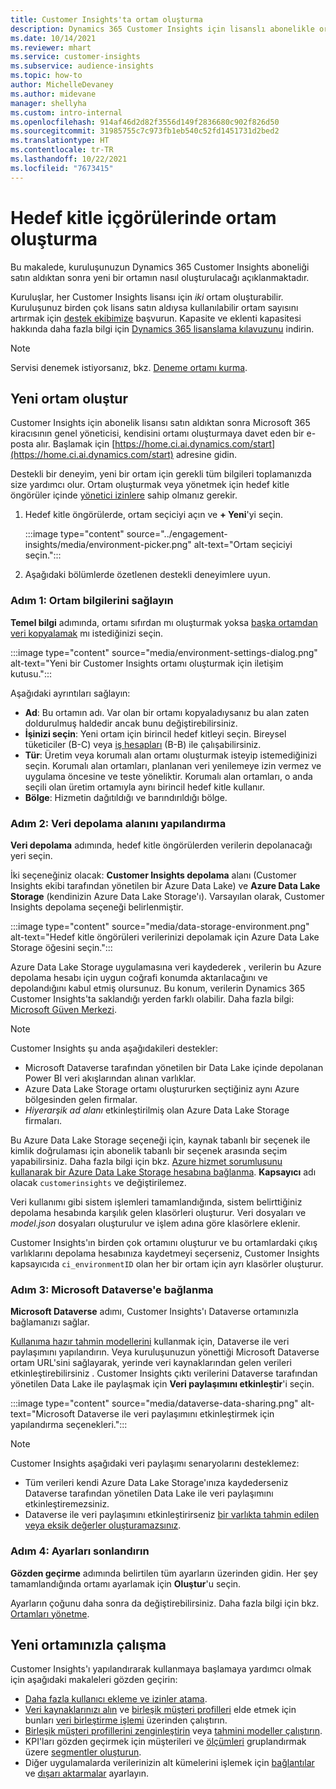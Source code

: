 ```yaml
---
title: Customer Insights'ta ortam oluşturma
description: Dynamics 365 Customer Insights için lisanslı abonelikle ortam oluşturma adımları.
ms.date: 10/14/2021
ms.reviewer: mhart
ms.service: customer-insights
ms.subservice: audience-insights
ms.topic: how-to
author: MichelleDevaney
ms.author: midevane
manager: shellyha
ms.custom: intro-internal
ms.openlocfilehash: 914af46d2d82f3556d149f2836680c902f826d50
ms.sourcegitcommit: 31985755c7c973fb1eb540c52fd1451731d2bed2
ms.translationtype: HT
ms.contentlocale: tr-TR
ms.lasthandoff: 10/22/2021
ms.locfileid: "7673415"
---
```

# <a name="create-an-environment-in-audience-insights"></a>Hedef kitle içgörülerinde ortam oluşturma

Bu makalede, kuruluşunuzun Dynamics 365 Customer Insights aboneliği satın aldıktan sonra yeni bir ortamın nasıl oluşturulacağı açıklanmaktadır. 

Kuruluşlar, her Customer Insights lisansı için *iki* ortam oluşturabilir. Kuruluşunuz birden çok lisans satın aldıysa kullanılabilir ortam sayısını artırmak için [destek ekibimize](https://go.microsoft.com/fwlink/?linkid=2079641) başvurun. Kapasite ve eklenti kapasitesi hakkında daha fazla bilgi için [Dynamics 365 lisanslama kılavuzunu](https://go.microsoft.com/fwlink/?LinkId=866544) indirin.

> [!NOTE]
> Servisi denemek istiyorsanız, bkz. [Deneme ortamı kurma](../trial-signup.md).

## <a name="create-a-new-environment"></a>Yeni ortam oluştur

Customer Insights için abonelik lisansı satın aldıktan sonra Microsoft 365 kiracısının genel yöneticisi, kendisini ortamı oluşturmaya davet eden bir e-posta alır. Başlamak için [https://home.ci.ai.dynamics.com/start](https://home.ci.ai.dynamics.com/start) adresine gidin. 

Destekli bir deneyim, yeni bir ortam için gerekli tüm bilgileri toplamanızda size yardımcı olur. Ortam oluşturmak veya yönetmek için hedef kitle öngörüler içinde [yönetici izinlere](permissions.md) sahip olmanız gerekir.

1. Hedef kitle öngörülerde, ortam seçiciyi açın ve **+ Yeni**'yi seçin.
  
   :::image type="content" source="../engagement-insights/media/environment-picker.png" alt-text="Ortam seçiciyi seçin.":::

1. Aşağıdaki bölümlerde özetlenen destekli deneyimlere uyun.

### <a name="step-1-provide-environment-information"></a>Adım 1: Ortam bilgilerini sağlayın

**Temel bilgi** adımında, ortamı sıfırdan mı oluşturmak yoksa [başka ortamdan veri kopyalamak](manage-environments.md#copy-the-environment-configuration) mı istediğinizi seçin.

   :::image type="content" source="media/environment-settings-dialog.png" alt-text="Yeni bir Customer Insights ortamı oluşturmak için iletişim kutusu.":::

Aşağıdaki ayrıntıları sağlayın:
   - **Ad**: Bu ortamın adı. Var olan bir ortamı kopyaladıysanız bu alan zaten doldurulmuş haldedir ancak bunu değiştirebilirsiniz.
   - **İşinizi seçin**: Yeni ortam için birincil hedef kitleyi seçin. Bireysel tüketiciler (B-C) veya [iş hesapları](work-with-business-accounts.md) (B-B) ile çalışabilirsiniz.
   - **Tür**: Üretim veya korumalı alan ortamı oluşturmak isteyip istemediğinizi seçin. Korumalı alan ortamları, planlanan veri yenilemeye izin vermez ve uygulama öncesine ve teste yöneliktir. Korumalı alan ortamları, o anda seçili olan üretim ortamıyla aynı birincil hedef kitle kullanır.
   - **Bölge**: Hizmetin dağıtıldığı ve barındırıldığı bölge.

### <a name="step-2-configure-data-storage"></a>Adım 2: Veri depolama alanını yapılandırma

**Veri depolama** adımında, hedef kitle öngörülerden verilerin depolanacağı yeri seçin.

İki seçeneğiniz olacak: **Customer Insights depolama** alanı (Customer Insights ekibi tarafından yönetilen bir Azure Data Lake) ve **Azure Data Lake Storage** (kendinizin Azure Data Lake Storage'ı). Varsayılan olarak, Customer Insights depolama seçeneği belirlenmiştir.

:::image type="content" source="media/data-storage-environment.png" alt-text="Hedef kitle öngörüleri verilerinizi depolamak için Azure Data Lake Storage öğesini seçin.":::

Azure Data Lake Storage uygulamasına veri kaydederek , verilerin bu Azure depolama hesabı için uygun coğrafi konumda aktarılacağını ve depolandığını kabul etmiş olursunuz. Bu konum, verilerin Dynamics 365 Customer Insights'ta saklandığı yerden farklı olabilir. Daha fazla bilgi: [Microsoft Güven Merkezi](https://www.microsoft.com/trust-center).

> [!NOTE]
> Customer Insights şu anda aşağıdakileri destekler:
> - Microsoft Dataverse tarafından yönetilen bir Data Lake içinde depolanan Power BI veri akışlarından alınan varlıklar.  
> - Azure Data Lake Storage ortamı oluştururken seçtiğiniz aynı Azure bölgesinden gelen firmalar.
> - *Hiyerarşik ad alanı* etkinleştirilmiş olan Azure Data Lake Storage firmaları.

Bu Azure Data Lake Storage seçeneği için, kaynak tabanlı bir seçenek ile kimlik doğrulaması için abonelik tabanlı bir seçenek arasında seçim yapabilirsiniz. Daha fazla bilgi için bkz. [Azure hizmet sorumlusunu kullanarak bir Azure Data Lake Storage hesabına bağlanma](connect-service-principal.md). **Kapsayıcı** adı olacak `customerinsights` ve değiştirilemez.

Veri kullanımı gibi sistem işlemleri tamamlandığında, sistem belirttiğiniz depolama hesabında karşılık gelen klasörleri oluşturur. Veri dosyaları ve *model.json* dosyaları oluşturulur ve işlem adına göre klasörlere eklenir.

Customer Insights'ın birden çok ortamını oluşturur ve bu ortamlardaki çıkış varlıklarını depolama hesabınıza kaydetmeyi seçerseniz, Customer Insights kapsayıcıda `ci_environmentID` olan her bir ortam için ayrı klasörler oluşturur.

### <a name="step-3-connect-to-microsoft-dataverse"></a>Adım 3: Microsoft Dataverse'e bağlanma
   
**Microsoft Dataverse** adımı, Customer Insights'ı Dataverse ortamınızla bağlamanızı sağlar.

[Kullanıma hazır tahmin modellerini](predictions-overview.md#out-of-box-models) kullanmak için, Dataverse ile veri paylaşımını yapılandırın. Veya kuruluşunuzun yönettiği Microsoft Dataverse ortam URL'sini sağlayarak, yerinde veri kaynaklarından gelen verileri etkinleştirebilirsiniz . Customer Insights çıktı verilerini Dataverse tarafından yönetilen Data Lake ile paylaşmak için **Veri paylaşımını etkinleştir**'i seçin.

:::image type="content" source="media/dataverse-data-sharing.png" alt-text="Microsoft Dataverse ile veri paylaşımını etkinleştirmek için yapılandırma seçenekleri.":::

> [!NOTE]
> Customer Insights aşağıdaki veri paylaşımı senaryolarını desteklemez:
> - Tüm verileri kendi Azure Data Lake Storage'ınıza kaydederseniz Dataverse tarafından yönetilen Data Lake ile veri paylaşımını etkinleştiremezsiniz.
> - Dataverse ile veri paylaşımını etkinleştirirseniz [bir varlıkta tahmin edilen veya eksik değerler oluşturamazsınız](predictions.md).

### <a name="step-4-finalize-the-settings"></a>Adım 4: Ayarları sonlandırın

**Gözden geçirme** adımında belirtilen tüm ayarların üzerinden gidin. Her şey tamamlandığında ortamı ayarlamak için **Oluştur**'u seçin. 

Ayarların çoğunu daha sonra da değiştirebilirsiniz. Daha fazla bilgi için bkz. [Ortamları yönetme](manage-environments.md).

## <a name="work-with-your-new-environment"></a>Yeni ortamınızla çalışma

Customer Insights'ı yapılandırarak kullanmaya başlamaya yardımcı olmak için aşağıdaki makaleleri gözden geçirin: 

- [Daha fazla kullanıcı ekleme ve izinler atama](permissions.md).
- [Veri kaynaklarınızı alın](data-sources.md) ve [birleşik müşteri profilleri](customer-profiles.md) elde etmek için bunları [veri birleştirme işlemi](data-unification.md) üzerinden çalıştırın.
- [Birleşik müşteri profillerini zenginleştirin](enrichment-hub.md) veya [tahmini modeller çalıştırın](predictions-overview.md).
- KPI'ları gözden geçirmek için müşterileri ve [ölçümleri](measures.md) gruplandırmak üzere [segmentler oluşturun](segments.md).
- Diğer uygulamalarda verilerinizin alt kümelerini işlemek için [bağlantılar](connections.md) ve [dışarı aktarmalar](export-destinations.md) ayarlayın.
